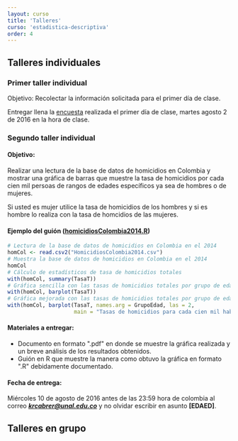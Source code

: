 ```yaml
---
layout: curso
title: 'Talleres'
curso: 'estadistica-descriptiva'
order: 4
---
```


## Talleres individuales

### Primer taller individual

Objetivo: Recolectar la información solicitada para el primer día de clase.

Entregar llena la [encuesta](./documentos/Encuesta201602.pdf) realizada el primer día de clase, martes
agosto 2 de 2016 en la hora de clase.


### Segundo taller individual

#### Objetivo:

Realizar una lectura de la base de datos de homicidios en Colombia
y mostrar una gráfica de barras que muestre la tasa de homicidios por
cada cien mil persoas de rangos de edades específicos ya sea de hombres o
de mujeres.

Si usted es mujer utilice la tasa de homicidios de los hombres y si es hombre
lo realiza con la tasa de homcidios de las mujeres.

#### Ejemplo del guión ([homicidiosColombia2014.R](./guiones/HomicidiosColombia2014.R))

```r
# Lectura de la base de datos de homicidios en Colombia en el 2014
homCol <- read.csv2("HomicidiosColombia2014.csv")
# Muestra la base de datos de homicidios en Colombia en el 2014
homCol
# Cálculo de estadísticos de tasa de homicidios totales
with(homCol, summary(TasaT))
# Gráfica sencilla con las tasas de homicidios totales por grupo de edad
with(homCol, barplot(TasaT))
# Gráfica mejorada con las tasas de homicidios totales por grupo de edad
with(homCol, barplot(TasaT, names.arg = GrupoEdad, las = 2,
                     main = "Tasas de homicidios para cada cien mil habitantes"))     
```

#### Materiales a entregar:

 + Documento en formato ".pdf" en donde se muestre la gráfica realizada y
   un breve análisis de los resultados obtenidos.
 + Guión en R que muestre la manera como obtuvo la gráfica en formato ".R"
   debidamente documentado.

#### Fecha de entrega:

Miércoles 10 de agosto de 2016 antes de las 23:59 hora de colombia al correo
***krcabrer@unal.edu.co*** y no olvidar escribir en asunto **[EDAED]**.

## Talleres en grupo
